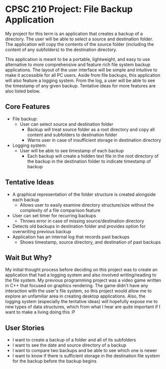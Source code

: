 ﻿# CPSC 210 Project: File Backup Application
My project for this term is an application that creates a backup of a directory. The user will be able to select a source and destination folder. The application will copy the contents of the source folder (including the content of any subfolders) to the destination directory. 

This application is meant to be a portable, lightweight, and easy to use alternative to more comprehensive and feature rich file system backup applications. The layout of the user interface will be simple and intuitive to make it accessible for all PC users. Aside from file backups, this application will also feature a logging system. From the log, a user will be able to see the timestamp of any given backup. Tentative ideas for more features are also listed below. 
## Core Features
 - File backup: 
	- User can select source and destination folder
		- Backup will treat source folder as a root directory and copy all content and subfolders to destination folder
		- Warns user in case of insufficient storage in destination directory
- Logging system: 
	- User will be able to see timestamp of each backup
		 - Each backup will create  a hidden text file in the root directory of the backup in the destination folder to indicate timestamp of backup
## Tentative Ideas
- A graphical representation of the folder structure is created alongside each backup
    - Allows user to easily examine directory structure/size without the complexity of a file comparison feature 
- User can set timer for recurring backups
    - Throws error in case of missing source/destination directory
- Detects old backups in destination folder and provides option for overwriting previous backup
- Application has an internal log that records past backups
  - Shows timestamp, source directory, and destination of past backups
## Wait But Why?
My initial thought process before deciding on this project was to create an application that had a logging system and also involved writing/reading to the file system. My previous programming project was a video game written in C++ that focused on graphics rendering. The game didn't have any interaction with the user's file system, so this project would allow me to explore an unfamiliar area in creating desktop applications. Also, the logging system (especially the tentative ideas) will hopefully expose me to new types of data structures, which from what I hear are quite important if I want to make a living doing this :P
## User Stories
 - I want to create a backup of a folder and all of its subfolders
 - I want to see the date and source directory of a backup
 - I want to compare two backups and be able to see which one is newer
 - I want to know if there is sufficient storage in the destination file system for the backup before the backup begins
